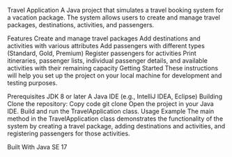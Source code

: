 Travel Application
A Java project that simulates a travel booking system for a vacation package. The system allows users to create and manage travel packages, destinations, activities, and passengers.

Features
Create and manage travel packages
Add destinations and activities with various attributes
Add passengers with different types (Standard, Gold, Premium)
Register passengers for activities
Print itineraries, passenger lists, individual passenger details, and available activities with their remaining capacity
Getting Started
These instructions will help you set up the project on your local machine for development and testing purposes.

Prerequisites
JDK 8 or later
A Java IDE (e.g., IntelliJ IDEA, Eclipse)
Building
Clone the repository:
Copy code
git clone 
Open the project in your Java IDE.
Build and run the TravelApplication class.
Usage Example
The main method in the TravelApplication class demonstrates the functionality of the system by creating a travel package, adding destinations and activities, and registering passengers for those activities.

Built With
Java SE 17 
